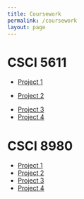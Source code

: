 ```yaml
---
title: Coursework
permalink: /coursework
layout: page
---
```


# CSCI 5611

- [Project 1](/coursework/csci-5611/project-1)
<!-- - [Project 2 Check-in](/coursework/csci-5611/project-2-checkin) -->
- [Project 2](/coursework/csci-5611/project-2)
<!-- - [Project 3 Check-in](/coursework/csci-5611/project-3-checkin) -->
- [Project 3](/coursework/csci-5611/project-3)
- [Project 4](/coursework/csci-5611/project-4)

# CSCI 8980

- [Project 1](/coursework/csci-8980/project-1)
- [Project 2](/coursework/csci-8980/project-2)
- [Project 3](/coursework/csci-8980/project-3)
- [Project 4](/coursework/csci-8980/project-4)
